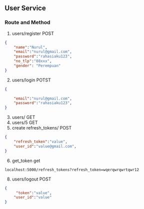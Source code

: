 ## User Service
### Route and Method
1. users/register POST
```json
{
    "name":"Nurul",
    "email":"nurul@gmail.com",
    "password":"rahasiaku123",
    "no_tlp":"08xxx",
    "gender": "Perempuan"
}
```
2. users/login POTST
```json
{
    
    "email":"nurul@gmail.com",
    "password":"rahasiaku123",
}
```
3. users/ GET
4. users/5 GET
5. create refresh_tokens/  POST
```json
{
    "refresh_token":"value",
    "user_id":"value@gmail.com",
}
```
6. get_token get
```
localhost:5000/refresh_tokens?refresh_token=wqerqwrqwrtqwr12
```
8. users/logout POST
```json
{
     "token":"value",
    "user_id":"value"
}
```
